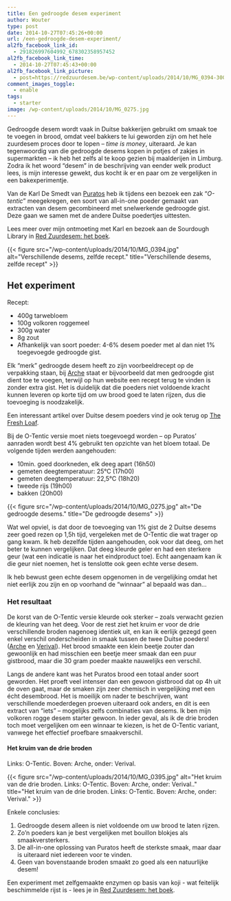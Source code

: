 ```yaml
---
title: Een gedroogde desem experiment
author: Wouter
type: post
date: 2014-10-27T07:45:26+00:00
url: /een-gedroogde-desem-experiment/
al2fb_facebook_link_id:
  - 291826997604992_678302358957452
al2fb_facebook_link_time:
  - 2014-10-27T07:45:43+00:00
al2fb_facebook_link_picture:
  - post=https://redzuurdesem.be/wp-content/uploads/2014/10/MG_0394-300x200.jpg
comment_images_toggle:
  - enable
tags:
  - starter
image: /wp-content/uploads/2014/10/MG_0275.jpg
---
```


Gedroogde desem wordt vaak in Duitse bakkerijen gebruikt om smaak toe te voegen in brood, omdat veel bakkers te lui geworden zijn om het hele zuurdesem proces door te lopen &#8211; _time is money_, uiteraard. Je kan tegenwoordig van die gedroogde desems kopen in potjes of zakjes in supermarkten &#8211; ik heb het zelfs al te koop gezien bij maalderijen in Limburg. Zodra ik het woord &#8220;desem&#8221; in de beschrijving van eender welk product lees, is mijn interesse gewekt, dus kocht ik er en paar om ze vergelijken in een bakexperimentje.
  
Van de Karl De Smedt van [Puratos][1] heb ik tijdens een bezoek een zak &#8220;_O-tentic_&#8221; meegekregen, een soort van all-in-one poeder gemaakt van extracten van desem gecombineerd met snelwerkende gedroogde gist. Deze gaan we samen met de andere Duitse poedertjes uittesten.

Lees meer over mijn ontmoeting met Karl en bezoek aan de Sourdough Library in [Red Zuurdesem: het boek](/boek).

{{< figure src="/wp-content/uploads/2014/10/MG_0394.jpg" alt="Verschillende desems, zelfde recept." title="Verschillende desems, zelfde recept" >}}

## Het experiment

Recept:

  * 400g tarwebloem
  * 100g volkoren roggemeel
  * 300g water
  * 8g zout
  * Afhankelijk van soort poeder: 4-6% desem poeder met al dan niet 1% toegevoegde gedroogde gist.

Elk &#8220;merk&#8221; gedroogde desem heeft zo zijn voorbeeldrecept op de verpakking staan, bij [Arche][1] staat er bijvoorbeeld dat men gedroogde gist dient toe te voegen, terwijl op hun website een recept terug te vinden is zonder extra gist. Het is duidelijk dat die poeders niet voldoende kracht kunnen leveren op korte tijd om uw brood goed te laten rijzen, dus die toevoeging is noodzakelijk.
  
Een interessant artikel over Duitse desem poeders vind je ook terug op [The Fresh Loaf][3].
  
Bij de O-Tentic versie moet niets toegevoegd worden &#8211; op Puratos&#8217; aanraden wordt best 4% gebruikt ten opzichte van het bloem totaal. De volgende tijden werden aangehouden:

  * 10min. goed doorkneden, elk deeg apart (16h50)
  * gemeten deegtemperatuur: 25°C (17h00)
  * gemeten deegtemperatuur: 22,5°C (18h20)
  * tweede rijs (19h00)
  * bakken (20h00)

{{< figure src="/wp-content/uploads/2014/10/MG_0275.jpg" alt="De gedroogde desems." title="De gedroogde desems" >}}


Wat wel opviel, is dat door de toevoeging van 1% gist de 2 Duitse desems zeer goed rezen op 1,5h tijd, vergeleken met de O-Tentic die wat trager op gang kwam. Ik heb dezelfde tijden aangehouden, ook voor dat deeg, om het beter te kunnen vergelijken. Dat deeg kleurde geler en had een sterkere geur (wat een indicatie is naar het eindproduct toe). Echt aangenaam kan ik die geur niet noemen, het is tenslotte ook geen echte verse desem.
  
Ik heb bewust geen echte desem opgenomen in de vergelijking omdat het niet eerlijk zou zijn en op voorhand de &#8220;winnaar&#8221; al bepaald was dan&#8230;

### Het resultaat

De korst van de O-Tentic versie kleurde ook sterker &#8211; zoals verwacht gezien de kleuring van het deeg. Voor de rest ziet het kruim er voor de drie verschillende broden nagenoeg identiek uit, en kan ik eerlijk gezegd geen enkel verschil onderscheiden in smaak tussen de twee Duitse poeders! ([Arche][5] en [Verival][6]). Het brood smaakte een klein beetje zouter dan gewoonlijk en had misschien een beetje meer smaak dan een puur gistbrood, maar die 30 gram poeder maakte nauwelijks een verschil.

Langs de andere kant was het Puratos brood een totaal ander soort geworden. Het proeft veel intenser dan een gewoon gistbrood dat op 4h uit de oven gaat, maar de smaken zijn zeer chemisch in vergelijking met een écht desembrood. Het is moeilijk om nader te beschrijven, want verschillende moederdegen proeven uiteraard ook anders, en dit is een extract van &#8220;iets&#8221; &#8211; mogelijks zelfs combinaties van desems. Ik ben mijn volkoren rogge desem starter gewoon. In ieder geval, als ik de drie broden toch moet vergelijken om een winnaar te kiezen, is het de O-Tentic variant, vanwege het effectief proefbare smaakverschil.

#### Het kruim van de drie broden

Links: O-Tentic. Boven: Arche, onder: Verival.

{{< figure src="/wp-content/uploads/2014/10/MG_0395.jpg" alt="Het kruim van de drie broden. Links: O-Tentic. Boven: Arche, onder: Verival.." title="Het kruim van de drie broden. Links: O-Tentic. Boven: Arche, onder: Verival." >}}

Enkele conclusies:

  1. Gedroogde desem alleen is niet voldoende om uw brood te laten rijzen.
  2. Zo&#8217;n poeders kan je best vergelijken met bouillon blokjes als smaakversterkers.
  3. De all-in-one oplossing van Puratos heeft de sterkste smaak, maar daar is uiteraard niet iedereen voor te vinden.
  4. Geen van bovenstaande broden smaakt zo goed als een natuurlijke desem!

Een experiment met zelfgemaakte enzymen op basis van koji - wat feitelijk beschimmelde rijst is - lees je in [Red Zuurdesem: het boek](/boek).

 [1]: http://www.puratos.be/nl/
 [2]: https://redzuurdesem.be/wp-content/uploads/2014/10/MG_0394.jpg
 [3]: http://www.thefreshloaf.com/node/16454/german-sourdough-powder
 [4]: https://redzuurdesem.be/wp-content/uploads/2014/10/MG_0275.jpg
 [5]: http://www.arche-naturkueche.de/rezepte/europaeisch/sauerteigbrot.php
 [6]: http://www.supermarktcheck.de/verival-bio/produkte/sauerteig-extrakt
 [7]: https://redzuurdesem.be/wp-content/uploads/2014/10/MG_0395.jpg